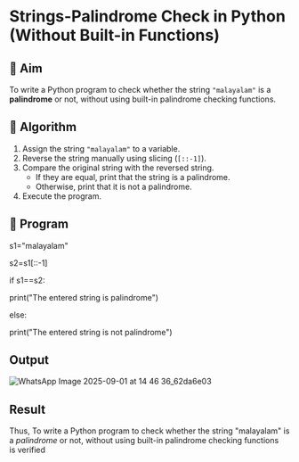 # Strings-Palindrome Check in Python (Without Built-in Functions)

## 🎯 Aim
To write a Python program to check whether the string `"malayalam"` is a **palindrome** or not, without using built-in palindrome checking functions.

## 🧠 Algorithm
1. Assign the string `"malayalam"` to a variable.
2. Reverse the string manually using slicing (`[::-1]`).
3. Compare the original string with the reversed string.
   - If they are equal, print that the string is a palindrome.
   - Otherwise, print that it is not a palindrome.
4. Execute the program.

## 🧾 Program
s1="malayalam"

s2=s1[::-1]

if s1==s2:

print("The entered string is palindrome")

else:

print("The entered string is not palindrome")


## Output
![WhatsApp Image 2025-09-01 at 14 46 36_62da6e03](https://github.com/user-attachments/assets/a5238038-d9f0-4e30-93c0-07f9e30a3f25)

## Result
Thus, To write a Python program to check whether the string "malayalam" is a *palindrome* or not, without using built-in palindrome checking functions is verified


